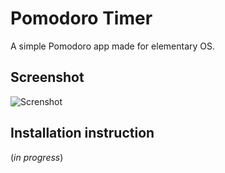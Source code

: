 Pomodoro Timer
===========================================

A simple Pomodoro app made for elementary OS.

## Screenshot

![Screnshot](https://raw.githubusercontent.com/mariocesar/pomodoro-elementary/master/screenshot.png)

## Installation instruction

(_in progress_)
